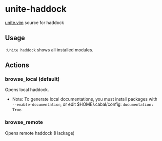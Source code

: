 # unite-haddock

[unite.vim](https://github.com/Shougo/unite.vim) source for haddock

## Usage
`:Unite haddock` shows all installed modules.

## Actions

### browse\_local (default)
Opens local haddock.

- Note: To generate local documentations, you must install packages with `--enable-documentation`, or edit $HOME/.cabal/config: `documentation: True`.

### browse\_remote
Opens remote haddock (Hackage)
